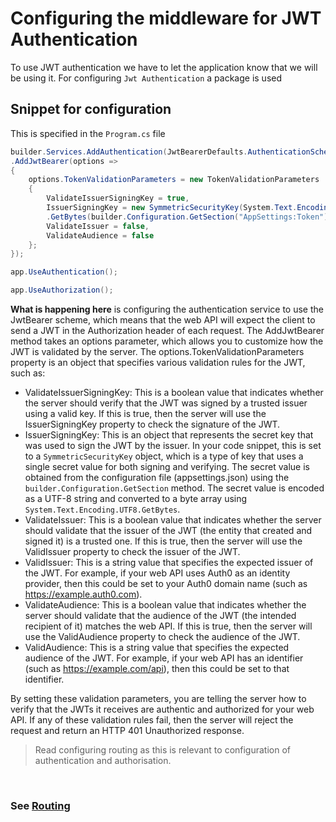 # Configuring the middleware for JWT Authentication

To use JWT authentication we have to let the application know that we will be using it. For configuring `Jwt Authentication` a package is used

<link src="https://www.nuget.org/packages/Microsoft.AspNetCore.Authentication.JwtBearer/8.0.0-preview.6.23329.11">


## Snippet for configuration

This is specified in the `Program.cs` file

```csharp
builder.Services.AddAuthentication(JwtBearerDefaults.AuthenticationScheme)
.AddJwtBearer(options =>
{
    options.TokenValidationParameters = new TokenValidationParameters
    {
        ValidateIssuerSigningKey = true,
        IssuerSigningKey = new SymmetricSecurityKey(System.Text.Encoding.UTF8
        .GetBytes(builder.Configuration.GetSection("AppSettings:Token").Value!)),
        ValidateIssuer = false,
        ValidateAudience = false
    };
});

app.UseAuthentication();

app.UseAuthorization();
```
**What is happening here**
is configuring the authentication service to use the JwtBearer scheme, which means that the web API will expect the client to send a JWT in the Authorization header of each request. The AddJwtBearer method takes an options parameter, which allows you to customize how the JWT is validated by the server. The options.TokenValidationParameters property is an object that specifies various validation rules for the JWT, such as:

- ValidateIssuerSigningKey: This is a boolean value that indicates whether the server should verify that the JWT was signed by a trusted issuer using a valid key. If this is true, then the server will use the IssuerSigningKey property to check the signature of the JWT.
- IssuerSigningKey: This is an object that represents the secret key that was used to sign the JWT by the issuer. In your code snippet, this is set to a `SymmetricSecurityKey` object, which is a type of key that uses a single secret value for both signing and verifying. The secret value is obtained from the configuration file (appsettings.json) using the `builder.Configuration.GetSection` method. The secret value is encoded as a UTF-8 string and converted to a byte array using `System.Text.Encoding.UTF8.GetBytes`.
- ValidateIssuer: This is a boolean value that indicates whether the server should validate that the issuer of the JWT (the entity that created and signed it) is a trusted one. If this is true, then the server will use the ValidIssuer property to check the issuer of the JWT.
- ValidIssuer: This is a string value that specifies the expected issuer of the JWT. For example, if your web API uses Auth0 as an identity provider, then this could be set to your Auth0 domain name (such as https://example.auth0.com).
- ValidateAudience: This is a boolean value that indicates whether the server should validate that the audience of the JWT (the intended recipient of it) matches the web API. If this is true, then the server will use the ValidAudience property to check the audience of the JWT.
- ValidAudience: This is a string value that specifies the expected audience of the JWT. For example, if your web API has an identifier (such as https://example.com/api), then this could be set to that identifier.

By setting these validation parameters, you are telling the server how to verify that the JWTs it receives are authentic and authorized for your web API. If any of these validation rules fail, then the server will reject the request and return an HTTP 401 Unauthorized response.


<blockquote class="callout">
    Read configuring routing as this is relevant to configuration of authentication and authorisation. 
</blockquote>

<br />

### See [Routing](../Routing/Configuring%20Routing.md)


